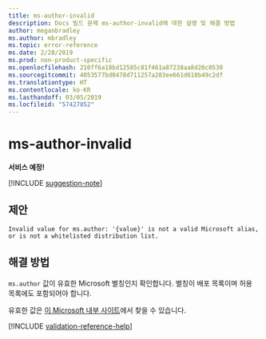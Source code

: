 ```yaml
---
title: ms-author-invalid
description: Docs 빌드 문제 ms-author-invalid에 대한 설명 및 해결 방법
author: meganbradley
ms.author: mbradley
ms.topic: error-reference
ms.date: 2/28/2019
ms.prod: non-product-specific
ms.openlocfilehash: 210ff6a18bd12585c81f461a87238aa8d20c0530
ms.sourcegitcommit: 4053577bd0478d711257a283ee661d618b49c2df
ms.translationtype: HT
ms.contentlocale: ko-KR
ms.lasthandoff: 03/05/2019
ms.locfileid: "57427852"
---
```

# <a name="ms-author-invalid"></a>ms-author-invalid

**서비스 예정!**

[!INCLUDE [suggestion-note](includes/suggestion-note.md)]

## <a name="suggestion"></a>제안

`Invalid value for ms.author: '{value}' is not a valid Microsoft alias, or is not a whitelisted distribution list.`

## <a name="resolution"></a>해결 방법

`ms.author` 값이 유효한 Microsoft 별칭인지 확인합니다. 별칭이 배포 목록이며 허용 목록에도 포함되어야 합니다.

유효한 값은 [이 Microsoft 내부 사이트](https://docsmetadatatool.azurewebsites.net/whitelists)에서 찾을 수 있습니다.

<!--make sure to add this file to your includes folder and verify the path-->
[!INCLUDE [validation-reference-help](includes/validation-reference-help.md)]
